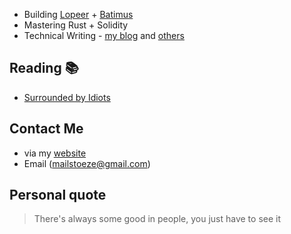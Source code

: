 
* Building [Lopeer](https://lopeer.com) + [Batimus](https://batimus.com)
* Mastering Rust + Solidity
* Technical Writing - [my blog](https://ezesunday.com/blog) and [others](https://ezesunday.com/published)

## Reading 📚
- [Surrounded by Idiots](https://www.amazon.com/Surrounded-Idiots-Behavior-Effectively-Communicate/dp/1250179947)

## Contact Me
- via my [website](https://ezesunday.com)
- Email (mailstoeze@gmail.com)

## Personal quote
> There's always some good in people, you just have to see it


